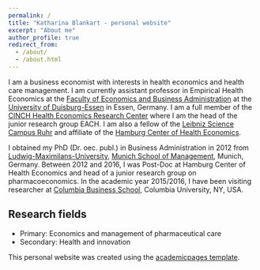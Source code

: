 ```yaml
---
permalink: /
title: "Katharina Blankart - personal website"
excerpt: "About me"
author_profile: true
redirect_from: 
  - /about/
  - /about.html
---
```



I am a business economist with interests in health economics and health care management. I am currently assistant professor in Empirical Health Economics at the [Faculty of Economics and Business Administration](https://www.wiwi.uni-due.de/en/homepage/) at the [University of Duisburg-Essen](https://www.uni-due.de/) in Essen, Germany. I am a full member of the [CINCH Health Economics Research Center](https://cinch.uni-due.de/) where I am the head of the junior research group EACH. I am also a fellow of the [Leibniz Science Campus Ruhr]() and affiliate of the [Hamburg Center of Health Economics](https://lscr.rwi-essen.de/en/).

I obtained my PhD (Dr. oec. publ.) in Business Administration in 2012 from [Ludwig-Maximilans-University](https://www.en.uni-muenchen.de/index.html), [Munich School of Management](https://www.en.bwl.uni-muenchen.de/index.html), Munich, Germany. Between 2012 and 2016, I was Post-Doc at Hamburg Center of Health Economics and head of a junior research group on pharmacoeconomics. In the academic year 2015/2016, I have been visiting researcher at [Columbia Business School](https://home.gsb.columbia.edu/), Columbia University, NY, USA.



Research fields
-------
- Primary: Economics and management of pharmaceutical care
- Secondary: Health and innovation



This personal website was created using the [academicpages template](https://github.com/academicpages/academicpages.github.io).
